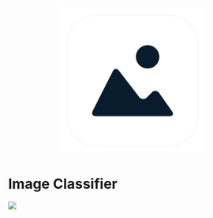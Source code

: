 <h3 align="center">
  <img src="assets/image_classifier_icon_web.png" width="300">
</h3>

# Image Classifier

<img src="results/shakespeare/loss.png" width="500">

